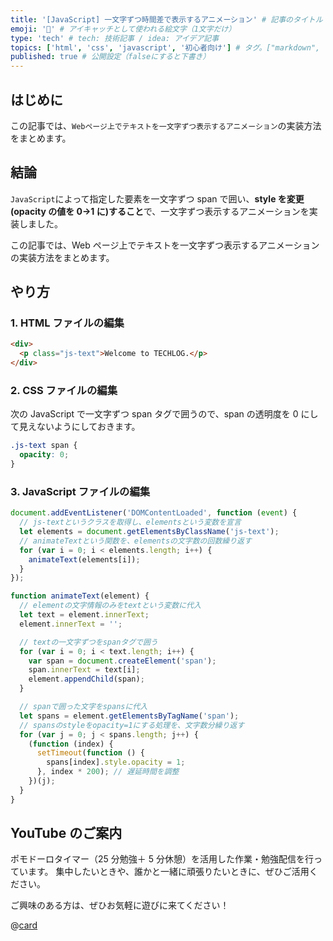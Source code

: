 ```yaml
---
title: '[JavaScript] 一文字ずつ時間差で表示するアニメーション' # 記事のタイトル
emoji: '🍧' # アイキャッチとして使われる絵文字（1文字だけ）
type: 'tech' # tech: 技術記事 / idea: アイデア記事
topics: ['html', 'css', 'javascript', '初心者向け'] # タグ。["markdown", "rust", "aws"]のように指定する
published: true # 公開設定（falseにすると下書き）
---
```


## はじめに

この記事では、`Webページ上でテキストを一文字ずつ表示するアニメーション`の実装方法をまとめます。

## 結論

`JavaScript`によって指定した要素を一文字ずつ span で囲い、**style を変更(opacity の値を 0→1 に)すること**で、一文字ずつ表示するアニメーションを実装しました。

この記事では、Web ページ上でテキストを一文字ずつ表示するアニメーションの実装方法をまとめます。

## やり方

### 1. HTML ファイルの編集

```html
<div>
  <p class="js-text">Welcome to TECHLOG.</p>
</div>
```

### 2. CSS ファイルの編集

次の JavaScript で一文字ずつ span タグで囲うので、span の透明度を 0 にして見えないようにしておきます。

```css
.js-text span {
  opacity: 0;
}
```

### 3. JavaScript ファイルの編集

```js
document.addEventListener('DOMContentLoaded', function (event) {
  // js-textというクラスを取得し、elementsという変数を宣言
  let elements = document.getElementsByClassName('js-text');
  // animateTextという関数を、elementsの文字数の回数繰り返す
  for (var i = 0; i < elements.length; i++) {
    animateText(elements[i]);
  }
});

function animateText(element) {
  // elementの文字情報のみをtextという変数に代入
  let text = element.innerText;
  element.innerText = '';

  // textの一文字ずつをspanタグで囲う
  for (var i = 0; i < text.length; i++) {
    var span = document.createElement('span');
    span.innerText = text[i];
    element.appendChild(span);
  }

  // spanで囲った文字をspansに代入
  let spans = element.getElementsByTagName('span');
  // spansのstyleをopacity=1にする処理を、文字数分繰り返す
  for (var j = 0; j < spans.length; j++) {
    (function (index) {
      setTimeout(function () {
        spans[index].style.opacity = 1;
      }, index * 200); // 遅延時間を調整
    })(j);
  }
}
```

## YouTube のご案内

ポモドーロタイマー（25 分勉強＋ 5 分休憩）を活用した作業・勉強配信を行っています。
集中したいときや、誰かと一緒に頑張りたいときに、ぜひご活用ください。

ご興味のある方は、ぜひお気軽に遊びに来てください！

@[card](https://www.youtube.com/@aew2sbee)
